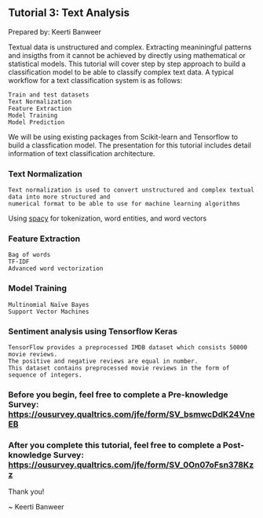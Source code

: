 ## Tutorial 3: Text Analysis
Prepared by: Keerti Banweer

Textual data is unstructured and complex. Extracting meaniningful patterns and insigths from it cannot be achieved by directly using mathematical or statistical models. 
This tutorial will cover step by step approach to build a classification model to be able to classify complex text data. A typical workflow for a text
classification system is as follows:
    
    Train and test datasets
    Text Normalization 
    Feature Extraction
    Model Training
    Model Prediction

We will be using existing packages from Scikit-learn and Tensorflow to build a classfication model. 
The presentation for this tutorial includes detail information of text classification architecture. 

### Text Normalization
    Text normalization is used to convert unstructured and complex textual data into more structured and 
    numerical format to be able to use for machine learning algorithms 
   Using [spacy](https://spacy.io/usage/spacy-101) for tokenization, word entities, and word vectors
### Feature Extraction
    Bag of words
    TF-IDF
    Advanced word vectorization 
### Model Training
    Multinomial Naïve Bayes
    Support Vector Machines
### Sentiment analysis using Tensorflow Keras
    TensorFlow provides a preprocessed IMDB dataset which consists 50000 movie reviews. 
    The positive and negative reviews are equal in number. 
    This dataset contains preprocessed movie reviews in the form of sequence of integers.

### Before you begin, feel free to complete a Pre-knowledge Survey: https://ousurvey.qualtrics.com/jfe/form/SV_bsmwcDdK24VneEB

### After you complete this tutorial, feel free to complete a Post-knowledge Survey: https://ousurvey.qualtrics.com/jfe/form/SV_0On07oFsn378Kzz

Thank you!

~ Keerti Banweer
